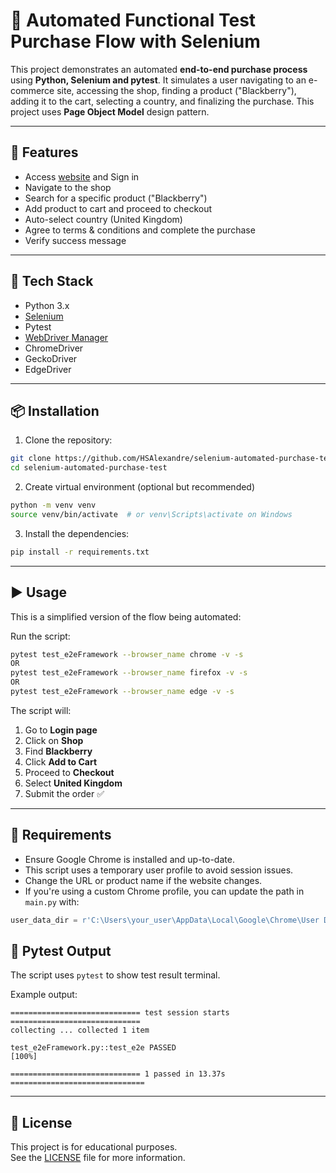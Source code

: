 # 🛒 Automated Functional Test Purchase Flow with Selenium

This project demonstrates an automated **end-to-end purchase process** using **Python, Selenium and pytest**. It simulates a user navigating to an e-commerce site, accessing the shop, finding a product ("Blackberry"), adding it to the cart, selecting a country, and finalizing the purchase. This project uses **Page Object Model** design pattern.

---

## 🚀 Features

- Access [website](https://rahulshettyacademy.com/loginpagePractis/) and Sign in
- Navigate to the shop
- Search for a specific product ("Blackberry")
- Add product to cart and proceed to checkout
- Auto-select country (United Kingdom)
- Agree to terms & conditions and complete the purchase
- Verify success message

---

## 🧰 Tech Stack

- Python 3.x
- [Selenium](https://pypi.org/project/selenium/)
- Pytest
- [WebDriver Manager](https://pypi.org/project/webdriver-manager/)
- ChromeDriver
- GeckoDriver
- EdgeDriver

---

## 📦 Installation

1. Clone the repository:

```bash
git clone https://github.com/HSAlexandre/selenium-automated-purchase-test.git
cd selenium-automated-purchase-test
```

2. Create virtual environment (optional but recommended)

```bash
python -m venv venv
source venv/bin/activate  # or venv\Scripts\activate on Windows
```
3. Install the dependencies:

```bash
pip install -r requirements.txt
```

---

## ▶️ Usage

This is a simplified version of the flow being automated:

Run the script:

```bash
pytest test_e2eFramework --browser_name chrome -v -s
OR
pytest test_e2eFramework --browser_name firefox -v -s
OR
pytest test_e2eFramework --browser_name edge -v -s
```

The script will:
1. Go to **Login page**
2. Click on **Shop**
3. Find **Blackberry**
4. Click **Add to Cart**
5. Proceed to **Checkout**
6. Select **United Kingdom**
7. Submit the order ✅

---

## 📝 Requirements
- Ensure Google Chrome is installed and up-to-date.
- This script uses a temporary user profile to avoid session issues.
- Change the URL or product name if the website changes.
- If you're using a custom Chrome profile, you can update the path in `main.py` with:

```python
user_data_dir = r'C:\Users\your_user\AppData\Local\Google\Chrome\User Data'
```

## 🧪 Pytest Output

The script uses `pytest` to show test result terminal.

Example output:
```
============================= test session starts =============================
collecting ... collected 1 item

test_e2eFramework.py::test_e2e PASSED                                    [100%]

============================= 1 passed in 13.37s ==============================
```

---

## 📝 License
This project is for educational purposes.  
See the [LICENSE](LICENSE) file for more information.